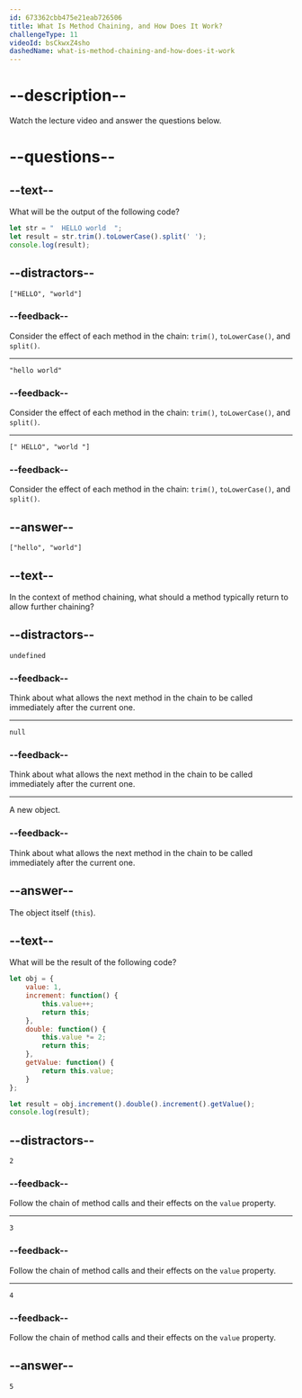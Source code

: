 ```yaml
---
id: 673362cbb475e21eab726506
title: What Is Method Chaining, and How Does It Work?
challengeType: 11
videoId: bsCkwxZ4sho
dashedName: what-is-method-chaining-and-how-does-it-work
---
```


# --description--

Watch the lecture video and answer the questions below.

# --questions--

## --text--

What will be the output of the following code?

```js
let str = "  HELLO world  ";
let result = str.trim().toLowerCase().split(' ');
console.log(result);
```

## --distractors--

`["HELLO", "world"]`

### --feedback--

Consider the effect of each method in the chain: `trim()`, `toLowerCase()`, and `split()`.

---

`"hello world"`

### --feedback--

Consider the effect of each method in the chain: `trim()`, `toLowerCase()`, and `split()`.

---

`[" HELLO", "world "]`

### --feedback--

Consider the effect of each method in the chain: `trim()`, `toLowerCase()`, and `split()`.

## --answer--

`["hello", "world"]`

## --text--

In the context of method chaining, what should a method typically return to allow further chaining?

## --distractors--

`undefined`

### --feedback--

Think about what allows the next method in the chain to be called immediately after the current one.

---

`null`

### --feedback--

Think about what allows the next method in the chain to be called immediately after the current one.

---

A new object.

### --feedback--

Think about what allows the next method in the chain to be called immediately after the current one.

## --answer--

The object itself (`this`).

## --text--

What will be the result of the following code?

```js
let obj = {
    value: 1,
    increment: function() {
        this.value++;
        return this;
    },
    double: function() {
        this.value *= 2;
        return this;
    },
    getValue: function() {
        return this.value;
    }
};

let result = obj.increment().double().increment().getValue();
console.log(result);
```

## --distractors--

`2`

### --feedback--

Follow the chain of method calls and their effects on the `value` property.

---

`3`

### --feedback--

Follow the chain of method calls and their effects on the `value` property.

---

`4`

### --feedback--

Follow the chain of method calls and their effects on the `value` property.

## --answer--

`5`

